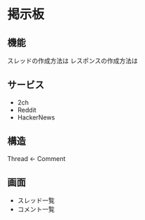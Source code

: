 # 掲示板

## 機能

スレッドの作成方法は
レスポンスの作成方法は

## サービス

* 2ch
* Reddit
* HackerNews

## 構造

Thread <- Comment

## 画面

* スレッド一覧
* コメント一覧
